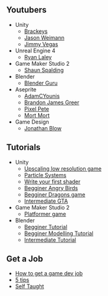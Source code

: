 ## Youtubers
* Unity
  * [Brackeys](https://www.youtube.com/user/Brackeys)
  * [Jason Weimann](https://www.youtube.com/channel/UCX_b3NNQN5bzExm-22-NVVg)
  * [Jimmy Vegas](https://www.youtube.com/channel/UCRMXHQ2rJ9_0CHS7mhL7erg)
* Unreal Engine 4
  * [Ryan Laley](https://www.youtube.com/channel/UCsS5i15vvUbwfr_1JdRKCAA)
* Game Maker Studio 2
  * [Shaun Spalding](https://www.youtube.com/user/999Greyfox)
* Blender
  * [Blender Guru](https://www.youtube.com/user/AndrewPPrice)
* Aseprite
  * [AdamCYounis](https://www.youtube.com/channel/UC08QfQDLAd9D7aYPFgBUIng)
  * [Brandon James Greer](https://www.youtube.com/channel/UCC26K7LTSrJK0BPAUyyvtQg)
  * [Pixel Pete](https://www.youtube.com/user/MilkoDaily)
  * [Mort Mort](https://www.youtube.com/user/atMNRArt)
* Game Design
  * [Jonathan Blow](https://www.youtube.com/user/jblow888/)
 
## Tutorials
* Unity
  * [Upscaling low resolution game](https://itch.io/t/129513/unity-guide-upscaling-your-low-rez-game)
  * [Particle Systems](https://learn.unity.com/tutorial/visual-effects-with-particles?language=en#5c7f8528edbc2a002053b57e)
  * [Write your first shader](https://learn.unity.com/tutorial/writing-your-first-shader-in-unity#)
  * [Begginer Angry Birds](https://www.youtube.com/watch?v=Lu76c85LhGY&list=PLB5_EOMkLx_VHKn4IISeNwhlDrb1948ZX&index=1)
  * [Begginer Dragons game](https://www.youtube.com/watch?v=BL2u_6sSvcM&list=PLB5_EOMkLx_WCGalAUeKXA1I-qQqYY_Sk&index=2)
  * [Intermediate GTA](https://www.youtube.com/playlist?list=PLZ1b66Z1KFKi_AxdUDtVX_fHT6IqzhV55)
* Game Maker Studio 2
  * [Platformer game](https://www.youtube.com/playlist?list=PLPRT_JORnIupqWsjRpJZjG07N01Wsw_GJ)
* Blender
  * [Begginer Tutorial](https://www.youtube.com/playlist?list=PLjEaoINr3zgEq0u2MzVgAaHEBt--xLB6U)
  * [Begginer Modelling Tutorial](https://www.youtube.com/playlist?list=PLjEaoINr3zgEL9UjPTLWQhLFAK7wVaRMR)
  * [Intermediate Tutorial](https://www.youtube.com/playlist?list=PLjEaoINr3zgHJVJF3T3CFUAZ6z11jKg6a)

## Get a Job
 * [How to get a game dev job](https://www.youtube.com/watch?v=tBO-RvTPETU&ab_channel=JasonWeimann)
 * [5 tips](https://www.youtube.com/watch?v=NNOw7_e372E&ab_channel=MassiveEntertainment-AUbisoftStudio)
 * [Self Taught](https://www.youtube.com/watch?v=bpSNBscjaDY&ab_channel=JasonWeimann)
